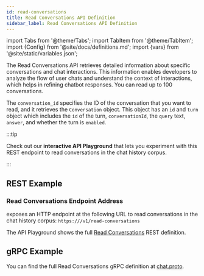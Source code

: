 ```yaml
---
id: read-conversations
title: Read Conversations API Definition
sidebar_label: Read Conversations API Definition
---
```


import Tabs from '@theme/Tabs';
import TabItem from '@theme/TabItem';
import {Config} from '@site/docs/definitions.md';
import {vars} from '@site/static/variables.json';

The Read Conversations API retrieves detailed information about specific 
conversations and chat interactions. This information enables developers to 
analyze the flow of user chats and understand the context of interactions, 
which helps in refining chatbot responses. You can read up to 100 
conversations.

The `conversation_id` specifies the ID of the conversation that you want to read, 
and it retrieves the `Conversation` object. This object has an `id` and `turn` 
object which includes the `id` of the turn, `conversationId`, the `query` text, 
`answer`, and whether the turn is `enabled`.

:::tip

Check out our **interactive API Playground** that lets you experiment with this 
REST endpoint to read conversations in the chat history corpus.

:::

## REST Example

### Read Conversations Endpoint Address

<Config v="names.product"/> exposes an HTTP endpoint at the following URL
to read conversations in the chat history corpus:
<code>https://<Config v="domains.rest.indexing"/>/v1/read-conversations</code>

The API Playground shows the full [Read Conversations](/docs/1.0/rest-api/read-conversations) REST definition.

## gRPC Example

You can find the full Read Conversations gRPC definition at [chat.proto](https://github.com/vectara/protos/blob/main/chat.proto).
